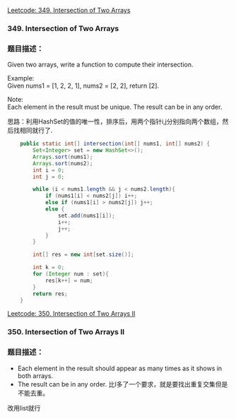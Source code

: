 [Leetcode: 349. Intersection of Two Arrays](https://leetcode.com/problems/intersection-of-two-arrays/description/)

### 349. Intersection of Two Arrays
### 题目描述：

Given two arrays, write a function to compute their intersection.

Example:   
Given nums1 = [1, 2, 2, 1], nums2 = [2, 2], return [2].

Note:  
Each element in the result must be unique.
The result can be in any order.


思路：利用HashSet的值的唯一性，排序后，用两个指针i,j分别指向两个数组，然后找相同就行了.

```java
    public static int[] intersection(int[] nums1, int[] nums2) {
        Set<Integer> set = new HashSet<>();
        Arrays.sort(nums1);
        Arrays.sort(nums2);
        int i = 0;
        int j = 0;

        while (i < nums1.length && j < nums2.length){
            if (nums1[i] < nums2[j]) i++;
            else if (nums1[i] > nums2[j]) j++;
            else {
                set.add(nums1[i]);
                i++;
                j++;
            }
        }

        int[] res = new int[set.size()];

        int k = 0;
        for (Integer num : set){
            res[k++] = num;
        }
        return res;
    }
```

[Leetcode: 350. Intersection of Two Arrays II](https://leetcode.com/problems/intersection-of-two-arrays-ii/description/)
### 350. Intersection of Two Arrays II
### 题目描述：
- Each element in the result should appear as many times as it shows in both arrays.
- The result can be in any order.
比Ⅰ多了一个要求，就是要找出重复交集但是不能去重。

改用list就行
